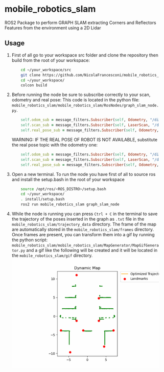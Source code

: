 # mobile_robotics_slam
ROS2 Package to perform GRAPH SLAM extracting Corners and Reflectors Features from the environment using a 2D Lidar

## Usage

1. First of all go to your workspace src folder and clone the repository then build from the root of your workspace:
      ```bash
          cd ~/your_workspace/src
          git clone https://github.com/NicolaFrancesconi/mobile_robotics_slam.git
          cd ~/your_workspace/
          colcon build
      ```
2. Before running the node be sure to subscribe correctly to your scan, odometry and real pose:
   This code is located in the python file: `mobile_robotics_slam/mobile_robotics_slam/RosNodes/graph_slam_node.py`.
      ```ruby
          self.odom_sub = message_filters.Subscriber(self, Odometry, "/dingo/odometry")
          self.scan_sub = message_filters.Subscriber(self, LaserScan, "/diff_drive/scan")
          self.real_pose_sub = message_filters.Subscriber(self, Odometry, "/diff_drive/real_pose")    
      ```
    WARNING: IF THE REAL POSE OF ROBOT IS NOT AVAILABLE, substitute the real pose topic with the odometry one:
      ```ruby
          self.odom_sub = message_filters.Subscriber(self, Odometry, "/dingo/odometry")
          self.scan_sub = message_filters.Subscriber(self, LaserScan, "/diff_drive/scan")
          self.real_pose_sub = message_filters.Subscriber(self, Odometry, "/dingo/odometry")    
      ```

3. Open a new terminal. To run the node you have first of all to source ros and install the setup.bash in the root of your workspace
      ```bash
          source /opt/ros/<ROS_DISTRO>/setup.bash
          cd ~/your_workspace/
          . install/setup.bash
          ros2 run mobile_robotics_slam graph_slam_node
      ```

4. While the node is running you can press `Ctrl + C` in the terminal to save the trajectory of the poses inserted in the graph as `.txt` file in
   the  `mobile_robotics_slam/trajectory_data` directory. 
   The frame of the map are automatically stored in the `mobile_robotics_slam/frames` directory. Once frames are present, you can transform them into
   a gif by running the python script: `mobile_robotics_slam/mobile_robotics_slam/MapGenerator/MapGifGenerator.py` and a gif like the following will be
   created and it will be located in the `mobile_robotics_slam/gif` directory.
   ![](gif/dynamic_map_no_ICP2.gif)
   


